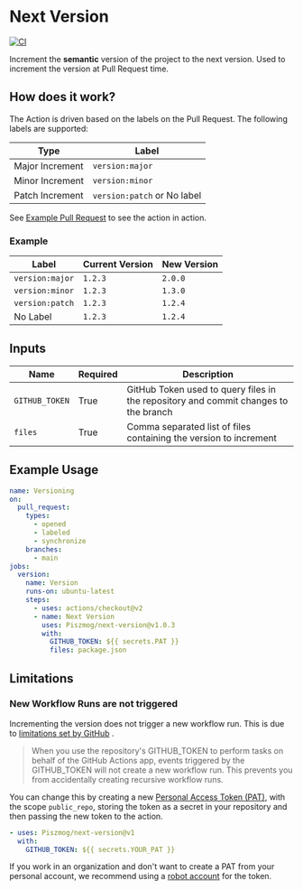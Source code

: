 # Next Version

[![CI](https://github.com/Piszmog/next-version/actions/workflows/ci.yml/badge.svg)](https://github.com/Piszmog/next-version/actions/workflows/ci.yml)

Increment the **semantic** version of the project to the next version. Used to increment the version at Pull Request
time.

## How does it work?

The Action is driven based on the labels on the Pull Request. The following labels are supported:

| Type            | Label                       |
|-----------------|-----------------------------|
| Major Increment | `version:major`             |
| Minor Increment | `version:minor`             |
| Patch Increment | `version:patch` or No label |

See [Example Pull Request](https://github.com/Piszmog/next-version/pull/6) to see the action in action.

### Example

| Label           | Current Version | New Version |
|-----------------|-----------------|-------------|
| `version:major` | `1.2.3`         | `2.0.0`     |
| `version:minor` | `1.2.3`         | `1.3.0`     |
| `version:patch` | `1.2.3`         | `1.2.4`     |
| No Label        | `1.2.3`         | `1.2.4`     |

## Inputs

| Name           | Required | Description                                                                         |
|----------------|----------|-------------------------------------------------------------------------------------|
| `GITHUB_TOKEN` | True     | GitHub Token used to query files in the repository and commit changes to the branch |
| `files`        | True     | Comma separated list of files containing the version to increment                   |

## Example Usage

```yaml
name: Versioning
on:
  pull_request:
    types:
      - opened
      - labeled
      - synchronize
    branches:
      - main
jobs:
  version:
    name: Version
    runs-on: ubuntu-latest
    steps:
      - uses: actions/checkout@v2
      - name: Next Version
        uses: Piszmog/next-version@v1.0.3
        with:
          GITHUB_TOKEN: ${{ secrets.PAT }}
          files: package.json

```

## Limitations

### New Workflow Runs are not triggered

Incrementing the version does not trigger a new workflow run. This is due
to [limitations set by GitHub](https://help.github.com/en/actions/reference/events-that-trigger-workflows#triggering-new-workflows-using-a-personal-access-token)
.

> When you use the repository's GITHUB_TOKEN to perform tasks on behalf of the GitHub Actions app, events triggered by the GITHUB_TOKEN will not create a new workflow run. This prevents you from accidentally creating recursive workflow runs.

You can change this by creating a new [Personal Access Token (PAT)](https://github.com/settings/tokens/new), with the
scope `public_repo`, storing the token as a secret in your repository and then passing the new token to the action.

```yaml
- uses: Piszmog/next-version@v1
  with:
    GITHUB_TOKEN: ${{ secrets.YOUR_PAT }}
```

If you work in an organization and don't want to create a PAT from your personal account, we recommend using
a [robot account](https://docs.github.com/en/github/getting-started-with-github/types-of-github-accounts) for the token.
